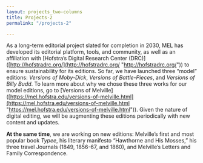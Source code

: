 ```yaml
---
layout: projects_two-columns
title: Projects-2
permalink: "/projects-2"

---
```

As a long-term editorial project slated for completion in 2030, MEL has developed its editorial platform, tools, and community, as well as an affiliation with  \[Hofstra’s Digital Research Center (DRC)\]([http://hofstradrc.org/](http://hofstradrc.org/ "http://hofstradrc.org/"))  to ensure sustainability for its editions. So far, we have launched three “model” editions:  _Versions of Moby-Dick_,  _Versions of_ _Battle-Pieces_, and  _Versions of Billy Budd_. To learn more about why we chose these three works for our model editions, go to  \[Versions of Melville\]([https://mel.hofstra.edu/versions-of-melville.html](https://mel.hofstra.edu/versions-of-melville.html "https://mel.hofstra.edu/versions-of-melville.html")). Given the nature of digital editing, we will be augmenting these editions periodically with new content and updates.

**At the same time**, we are working on new editions: Melville’s first and most popular book  _Typee_, his literary manifesto “Hawthorne and His Mosses,” his three travel Journals (1849, 1856-67, and 1860), and Melville’s Letters and Family Correspondence.